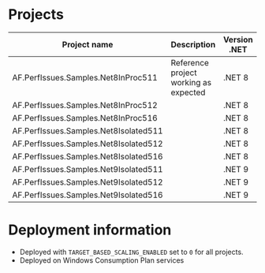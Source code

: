 # Projects

| Project name                                    | Description                           | Version .NET | Mode      | Version Microsoft.Azure.WebJobs.Extensions.ServiceBus |
|-------------------------------------------------|---------------------------------------|--------------|-----------|-------------------------------------------------------|
| AF.PerfIssues.Samples.Net8InProc511             | Reference project working as expected | .NET 8       | InProc    | 5.11.0                                                |
| AF.PerfIssues.Samples.Net8InProc512             |                                       | .NET 8       | InProc    | 5.12.0                                                |
| AF.PerfIssues.Samples.Net8InProc516             |                                       | .NET 8       | InProc    | 5.16.4                                                |
| AF.PerfIssues.Samples.Net8Isolated511           |                                       | .NET 8       | Isolated  | 5.11.0                                                |
| AF.PerfIssues.Samples.Net8Isolated512           |                                       | .NET 8       | Isolated  | 5.12.0                                                |
| AF.PerfIssues.Samples.Net8Isolated516           |                                       | .NET 8       | Isolated  | 5.16.4                                                |
| AF.PerfIssues.Samples.Net9Isolated511           |                                       | .NET 9       | Isolated  | 5.11.0                                                |
| AF.PerfIssues.Samples.Net9Isolated512           |                                       | .NET 9       | Isolated  | 5.12.0                                                |
| AF.PerfIssues.Samples.Net9Isolated516           |                                       | .NET 9       | Isolated  | 5.16.4                                                |

# Deployment information

 * Deployed with `TARGET_BASED_SCALING_ENABLED` set to `0` for all projects.
 * Deployed on Windows Consumption Plan services